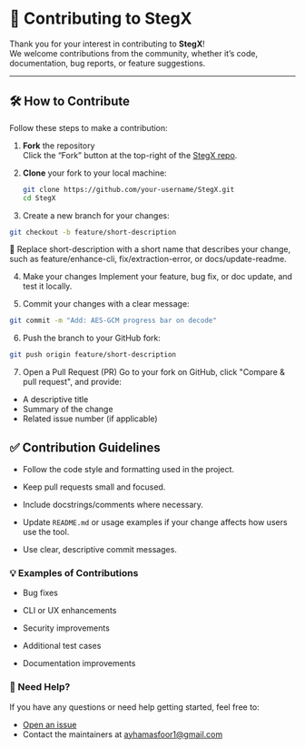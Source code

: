 # 🤝 Contributing to StegX

Thank you for your interest in contributing to **StegX**!  
We welcome contributions from the community, whether it’s code, documentation, bug reports, or feature suggestions.

---

## 🛠️ How to Contribute

Follow these steps to make a contribution:

1. **Fork** the repository  
   Click the “Fork” button at the top-right of the [StegX repo](https://github.com/Delta-Sec/StegX).

2. **Clone** your fork to your local machine:
   ```bash
   git clone https://github.com/your-username/StegX.git
   cd StegX
    ```
3. Create a new branch for your changes:
  ```bash
  git checkout -b feature/short-description
  ```
🔹 Replace short-description with a short name that describes your change, such as feature/enhance-cli, fix/extraction-error, or docs/update-readme.

4. Make your changes
Implement your feature, bug fix, or doc update, and test it locally.

5. Commit your changes with a clear message:
  ```bash
  git commit -m "Add: AES-GCM progress bar on decode"
  ```

6. Push the branch to your GitHub fork:
  ```bash
  git push origin feature/short-description
  ```

7. Open a Pull Request (PR)
Go to your fork on GitHub, click "Compare & pull request", and provide:

- A descriptive title
- Summary of the change
- Related issue number (if applicable)

## ✅ Contribution Guidelines
- Follow the code style and formatting used in the project.

- Keep pull requests small and focused.

- Include docstrings/comments where necessary.

- Update `README.md` or usage examples if your change affects how users use the tool.

- Use clear, descriptive commit messages.

### 💡 Examples of Contributions
- Bug fixes

- CLI or UX enhancements

- Security improvements

- Additional test cases

- Documentation improvements

### 🙋 Need Help?
If you have any questions or need help getting started, feel free to:
- [Open an issue](https://github.com/Delta-Sec/StegX/issues)
- Contact the maintainers at ayhamasfoor1@gmail.com
